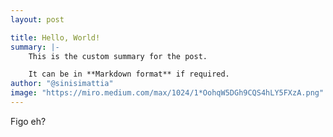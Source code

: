 ```yaml
---
layout: post

title: Hello, World!
summary: |-
    This is the custom summary for the post.

    It can be in **Markdown format** if required.
author: "@sinisimattia"
image: "https://miro.medium.com/max/1024/1*OohqW5DGh9CQS4hLY5FXzA.png"
---
```


Figo eh?
